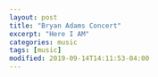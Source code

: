 ```yaml
---
layout: post
title: "Bryan Adams Concert"
excerpt: "Here I AM"
categories: music
tags: [music]
modified: 2019-09-14T14:11:53-04:00
---
```


